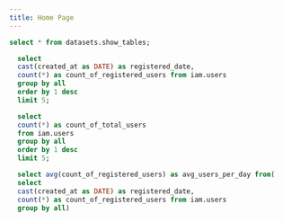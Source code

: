 ```yaml
---
title: Home Page
---
```


```sql show_tables
select * from datasets.show_tables;
```

```sql users
  select
  cast(created_at as DATE) as registered_date,
  count(*) as count_of_registered_users from iam.users
  group by all
  order by 1 desc
  limit 5;
```

```sql total_users
  select
  count(*) as count_of_total_users
  from iam.users
  group by all
  order by 1 desc
  limit 5;
```

```sql avg_users_per_day
  select avg(count_of_registered_users) as avg_users_per_day from(
  select
  cast(created_at as DATE) as registered_date,
  count(*) as count_of_registered_users from iam.users
  group by all)
```

<br/>
<br/>
<br/>

<Grid cols=2>

<BigValue data={total_users} value=count_of_total_users/>
<BigValue data={avg_users_per_day} value=avg_users_per_day/>

</Grid>

<DataTable data={users}/>

